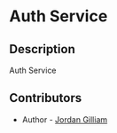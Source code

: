 # Auth Service

## Description

Auth Service

## Contributors

- Author - [Jordan Gilliam](https://github.com/Jordan-Gilliam)
